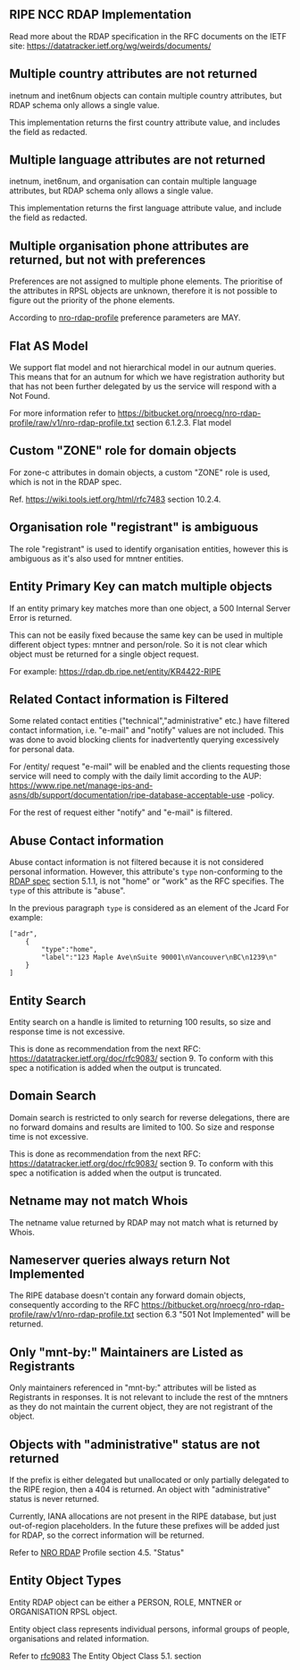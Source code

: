 RIPE NCC RDAP Implementation
-----------------------------
Read more about the RDAP specification in the RFC documents on the IETF site: https://datatracker.ietf.org/wg/weirds/documents/

Multiple country attributes are not returned
--------------------------------------------
inetnum and inet6num objects can contain multiple country attributes, but RDAP schema only allows a single value.

This implementation returns the first country attribute value, and includes the field as redacted.

Multiple language attributes are not returned
---------------------------------------------
inetnum, inet6num, and organisation can contain multiple language attributes, but RDAP schema only allows a single
value.

This implementation returns the first language attribute value, and include the field as redacted.

Multiple organisation phone attributes are returned, but not with preferences
----------------------------------------------------------------------------------------
Preferences are not assigned to multiple phone elements. The prioritise of the attributes in RPSL objects are unknown, therefore it
is not possible to figure out the priority of the phone elements.

According to [nro-rdap-profile](https://bitbucket.org/nroecg/nro-rdap-profile/raw/v1/nro-rdap-profile.txt) preference parameters are MAY.

Flat AS Model
----------------------------------------
We support flat model and not hierarchical model in our autnum queries. This means that for an autnum for which we have
registration authority but that has not been further delegated by us the service will respond with a Not Found.

For more information refer to https://bitbucket.org/nroecg/nro-rdap-profile/raw/v1/nro-rdap-profile.txt section
6.1.2.3. Flat model

Custom "ZONE" role for domain objects
-------------------------------------
For zone-c attributes in domain objects, a custom "ZONE" role is used, which is not in the RDAP spec.

Ref. https://wiki.tools.ietf.org/html/rfc7483 section 10.2.4.

Organisation role "registrant" is ambiguous
-------------------------------------------
The role "registrant" is used to identify organisation entities, however this is ambiguous as it's also used for mntner entities.

Entity Primary Key can match multiple objects
---------------------------------------------
If an entity primary key matches more than one object, a 500 Internal Server Error is returned.

This can not be easily fixed because the same key can be used in multiple different object types: mntner and
person/role. So it is not clear which object must be returned for a single object request.

For example: https://rdap.db.ripe.net/entity/KR4422-RIPE

Related Contact information is Filtered
---------------------------------------
Some related contact entities ("technical","administrative" etc.) have filtered contact information, i.e. "e-mail"
and "notify" values are not included. This was done to avoid blocking clients for inadvertently querying excessively for personal data.

For /entity/ request "e-mail" will be enabled and the clients requesting those service will need to comply with the daily limit
according to the AUP: https://www.ripe.net/manage-ips-and-asns/db/support/documentation/ripe-database-acceptable-use
-policy.

For the rest of request either "notify" and "e-mail" is filtered.

Abuse Contact information
--------------------------
Abuse contact information is not filtered because it is not considered personal information. However, this attribute's
`type` non-conforming to the [RDAP spec](https://bitbucket.org/nroecg/nro-rdap-profile/raw/v1/nro-rdap-profile.txt)
section 5.1.1, is not "home" or "work" as the RFC specifies. The `type` of this attribute is "abuse".

In the previous paragraph `type` is considered as an element of the Jcard
For example:
````
["adr",
    {
        "type":"home",
        "label":"123 Maple Ave\nSuite 90001\nVancouver\nBC\n1239\n"
    }
]
````

Entity Search
--------------------------
Entity search on a handle is limited to returning 100 results, so size and response time is not excessive.

This is done as recommendation from the next RFC: https://datatracker.ietf.org/doc/rfc9083/ section 9. To conform with
this spec a notification is added when the output is truncated.

Domain Search
--------------------------
Domain search is restricted to only search for reverse delegations, there are no forward domains and results are
limited to 100. So size and response time is not excessive.

This is done as recommendation from the next RFC: https://datatracker.ietf.org/doc/rfc9083/ section 9. To conform with
this spec a notification is added when the output is truncated.

Netname may not match Whois
----------------------------
The netname value returned by RDAP may not match what is returned by Whois.

Nameserver queries always return Not Implemented
-------------------------------------------------
The RIPE database doesn't contain any forward domain objects, consequently according to the RFC
https://bitbucket.org/nroecg/nro-rdap-profile/raw/v1/nro-rdap-profile.txt section 6.3 "501 Not Implemented" will be
returned.

Only "mnt-by:" Maintainers are Listed as Registrants
-----------------------------------------------------
Only maintainers referenced in "mnt-by:" attributes will be listed as Registrants in responses. It is not relevant
to include the rest of the mntners as they do not maintain the current object, they are not registrant of the object.

Objects with "administrative" status are not returned
-----------------------------------------------------
If the prefix is either delegated but unallocated or only partially delegated to the RIPE region,
then a 404 is returned. An object with "administrative" status is never returned.

Currently, IANA allocations are not present in the RIPE database, but just out-of-region placeholders. In the future
these prefixes will be added just for RDAP, so the correct information will be returned.

Refer to [NRO RDAP](https://bitbucket.org/nroecg/nro-rdap-profile/raw/v1/nro-rdap-profile.txt) Profile section 4.5. "Status"

Entity Object Types
-----------------------------------------------------
Entity RDAP object can be either a PERSON, ROLE, MNTNER or ORGANISATION RPSL object.

Entity object class represents individual persons, informal groups of people, organisations and related information.

Refer to [rfc9083](https://datatracker.ietf.org/doc/rfc9083/) The Entity Object Class 5.1. section
